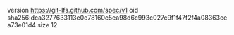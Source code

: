 version https://git-lfs.github.com/spec/v1
oid sha256:dca3277633113e0e78160c5ea98d6c993c027c9f1f47f2f4a08363eea73e01d4
size 12
